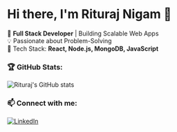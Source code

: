 
# Hi there, I'm Rituraj Nigam 👋

🚀 **Full Stack Developer** | Building Scalable Web Apps  
💡 Passionate about Problem-Solving  
🔧 Tech Stack: **React, Node.js, MongoDB, JavaScript**  

### 🏆 GitHub Stats:
![Rituraj's GitHub stats](https://github-readme-stats.vercel.app/api?username=riturajnigam&show_icons=true&theme=dark)

### 📫 Connect with me:
[![LinkedIn](https://img.shields.io/badge/LinkedIn-%230077B5.svg?style=flat&logo=linkedin&logoColor=white)](https://www.linkedin.com/in/riturajnigam)

